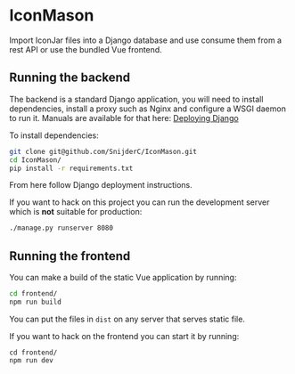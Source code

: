 # IconMason

Import IconJar files into a Django database and use consume them from a rest
API or use the bundled Vue frontend.

## Running the backend

The backend is a standard Django application, you will need to install
dependencies, install a proxy such as Nginx and configure a WSGI daemon to run it. Manuals are available for that here: [Deploying Django](https://docs.djangoproject.com/en/2.1/howto/deployment/)

To install dependencies:

``` bash
git clone git@github.com/SnijderC/IconMason.git
cd IconMason/
pip install -r requirements.txt
```

From here follow Django deployment instructions.

If you want to hack on this project you can run the development server which is __not__ suitable for production:

``` bash
./manage.py runserver 8080
```

## Running the frontend

You can make a build of the static Vue application by running:

``` bash
cd frontend/
npm run build
```

You can put the files in `dist` on any server that serves static file.

If you want to hack on the frontend you can start it by running:

```
cd frontend/
npm run dev
```
